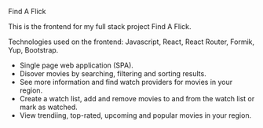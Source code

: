 Find A Flick 

This is the frontend for my full stack project Find A Flick.

Technologies used on the frontend: Javascript, React, React Router, Formik, Yup, Bootstrap.

- Single page web application (SPA).
- Disover movies by searching, filtering and sorting results.
- See more information and find watch providers for movies in your region.
- Create a watch list, add and remove movies to and from the watch list or mark as watched. 
- View trendiing, top-rated, upcoming and popular movies in your region.
